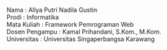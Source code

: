 Nama : Allya Putri Nadila Gustin  
Prodi : Informatika  
Mata Kuliah : Framework Pemrograman Web  
Dosen Pengampu :  Kamal Prihandani, S.Kom., M.Kom.  
Universitas : Universitas Singaperbangsa Karawang  

